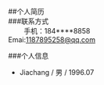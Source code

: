 ##个人简历  
###联系方式  
　　 手机：184****8858  
     Emai:1187895258@qq.com
     
###个人信息
  - Jiachang / 男 / 1996.07
